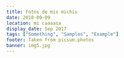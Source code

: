 ```yaml
---
title: Fotos de mis michis
date: 2018-09-09
location: mi caaaasa
display_date: Sep 2017
tags: ["Something", "Samples", "Example"]
footer: Taken from picsum.photos
banner: img5.jpg
---
```



<!--more-->